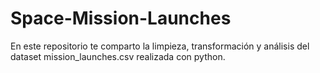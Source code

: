 # Space-Mission-Launches
En este repositorio te comparto la limpieza, transformación y análisis del dataset mission_launches.csv realizada con python.
